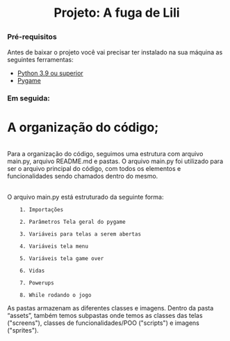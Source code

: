# <p align="center">Projeto: A fuga de Lili </p>


### Pré-requisitos

Antes de baixar o projeto você vai precisar ter instalado na sua máquina as seguintes ferramentas:

* [Python 3.9 ou superior](https://www.python.org/downloads/)
* [Pygame](https://www.pygame.org/news)

### Em seguida:


# A organização do código; 
<br>
Para a organização do código, seguimos uma estrutura com arquivo main.py, arquivo README.md e pastas. O arquivo main.py foi utilizado para ser o arquivo principal do código, com todos os elementos e funcionalidades sendo chamados dentro do mesmo.  

<br>
<br>

O arquivo main.py está estruturado da seguinte forma: 


        1. Importações 

        2. Parâmetros Tela geral do pygame 

        3. Variáveis para telas a serem abertas 

        4. Variáveis tela menu  

        5. Variáveis tela game over 

        6. Vidas 

        7. Powerups 

        8. While rodando o jogo  

 

As pastas armazenam as diferentes classes e imagens. Dentro da pasta “assets”, também temos subpastas onde temos as classes das telas ("screens"), classes de funcionalidades/POO ("scripts") e imagens ("sprites").

<br>


